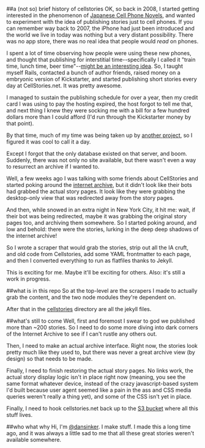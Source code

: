 ##a (not so) brief history of cellstories
OK, so back in 2008, I started getting interested in the phenomenon of [Japanese Cell Phone Novels](http://www.nytimes.com/2008/01/20/world/asia/20japan.html?pagewanted=all), and wanted to experiment with the idea of publishing stories just to cell phones. If you can remember way back to 2007, the iPhone had just been introduced and the world we live in today was nothing but a very distant possibility. There was no app store, there was no real idea that people would *read* on phones.

I spent a lot of time observing how people were using these new phones, and thought that publishing for interstitial time--specifically I called it "train time, lunch time, beer time"--[might be an interesting idea](http://www.chicagoreader.com/chicago/a-short-story-in-the-palm-of-your-hand/Content?oid=1155430). So, I taught myself Rails, contacted a bunch of author friends, raised money on a embryonic version of Kickstarter, and started publishing short stories every day at CellStories.net. It was pretty awesome.

I managed to sustain the publishing schedule for over a year, then my credit card I was using to pay the hosting expired, the host forgot to tell me that, and next thing I knew they were socking me with a bill for a few hundred dollars more than  I could afford (I'd run through the Kickstarter money by that point). 

By that time, much of my time was being taken up by [another project](http://www.amazon.com/The-Epic-Twitter-Quest-MayorEmanuel/dp/B007SRW9AW/ref=sr_1_1?ie=UTF8&qid=1390460999&sr=8-1&keywords=epic+twitter+quest+mayor), so I figured it was cool to call it a day.

Except I forgot that the only database existed on that server, and boom. Suddenly, there was not only no site available, but there wasn't even a way to resurrect an archive if I wanted to.

Well, a few weeks ago I was talking with some friends about CellStories and started poking around the [internet archive](http://www.internetarchive.org), but it didn't look like their bots had grabbed the actual story pages. It look like they were grabbing the desktop-only view that was redirected away from the story pages.

And then, while snowed in an extra night in New York City, it hit me: wait, if their bot was being redirected, maybe it was grabbing the original story pages too, and archiving them somewhere. So I started poking around, and low and behold: there were the stories, lurking in the deep deep shadows of the internet archive!

So I wrote a scraper that would grab the stories, strip out all the IA cruft, and old code from Cellstories, add some YAML frontmatter to each page, and then I converted everything to run as flatfiles thanks to Jekyll.

This is exciting for me. Maybe it'll be exciting for others. Also: it's still a work in progress.

##what is in this repo
So at the top-level are the scrapers I made to actually grab the content, and the two node modules they're dependent on.

After that in the [cellstories](/cellstories) directory are all the jekyll files.

##what's still to come
Well, first and foremost I swear to god we published more than ~200 stories. So I need to do some more diving into dark corners of the Internet Archive to see if I can't rustle any others out.

Then, I need to make an actual archive interface. Right now, the stories look pretty much like they used to, but there was never a great archive view (by design) so that needs to be made. 

Finally, I need to finish restoring the actual story pages. No links work, the actual story display logic isn't in place right now (meaning, you see the same format whatever device, instead of the crazy javascript-based system I'd built because user agent seemed like a pain in the ass and CSS media queries weren't really a thing yet), and some of the CSS isn't yet in place.

Finally, I need to hook cellstories.net back up to the [S3 bucket](http://www.cellstories.net.s3-website-us-east-1.amazonaws.com/) where all this stuff lives.

##who what why
Hi, I'm [@dansinker](http://www.twitter.com/dansinker). I make stuff. I made this a long time ago, and it was always a little sad to me that all these great stories weren't available somewhere. 